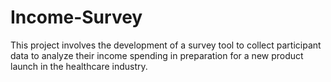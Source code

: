 # Income-Survey
This project involves the development of a survey tool to collect participant data to analyze their income spending in preparation for a new product launch in the healthcare industry. 
